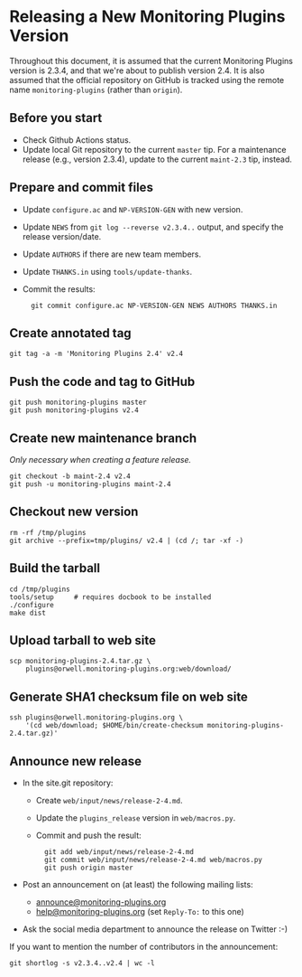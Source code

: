 Releasing a New Monitoring Plugins Version
==========================================

Throughout this document, it is assumed that the current Monitoring
Plugins version is 2.3.4, and that we're about to publish version 2.4.
It is also assumed that the official repository on GitHub is tracked
using the remote name `monitoring-plugins` (rather than `origin`).

Before you start
----------------

- Check Github Actions status.
- Update local Git repository to the current `master` tip.  For a
  maintenance release (e.g., version 2.3.4), update to the current
  `maint-2.3` tip, instead.

Prepare and commit files
------------------------

- Update `configure.ac` and `NP-VERSION-GEN` with new version.
- Update `NEWS` from `git log --reverse v2.3.4..` output, and specify
  the release version/date.
- Update `AUTHORS` if there are new team members.
- Update `THANKS.in` using `tools/update-thanks`.
- Commit the results:

        git commit configure.ac NP-VERSION-GEN NEWS AUTHORS THANKS.in

Create annotated tag
--------------------

    git tag -a -m 'Monitoring Plugins 2.4' v2.4

Push the code and tag to GitHub
-------------------------------

    git push monitoring-plugins master
    git push monitoring-plugins v2.4

Create new maintenance branch
-----------------------------

_Only necessary when creating a feature release._

    git checkout -b maint-2.4 v2.4
    git push -u monitoring-plugins maint-2.4

Checkout new version
--------------------

    rm -rf /tmp/plugins
    git archive --prefix=tmp/plugins/ v2.4 | (cd /; tar -xf -)

Build the tarball
-----------------

    cd /tmp/plugins
    tools/setup     # requires docbook to be installed
    ./configure
    make dist

Upload tarball to web site
--------------------------

    scp monitoring-plugins-2.4.tar.gz \
        plugins@orwell.monitoring-plugins.org:web/download/

Generate SHA1 checksum file on web site
---------------------------------------

    ssh plugins@orwell.monitoring-plugins.org \
        '(cd web/download; $HOME/bin/create-checksum monitoring-plugins-2.4.tar.gz)'

Announce new release
--------------------

- In the site.git repository:

    - Create `web/input/news/release-2-4.md`.
    - Update the `plugins_release` version in `web/macros.py`.
    - Commit and push the result:

            git add web/input/news/release-2-4.md
            git commit web/input/news/release-2-4.md web/macros.py
            git push origin master

- Post an announcement on (at least) the following mailing lists:

    - <announce@monitoring-plugins.org>
    - <help@monitoring-plugins.org> (set `Reply-To:` to this one)

- Ask the social media department to announce the release on Twitter :-)

If you want to mention the number of contributors in the announcement:

    git shortlog -s v2.3.4..v2.4 | wc -l

<!-- vim:set filetype=markdown textwidth=72: -->

